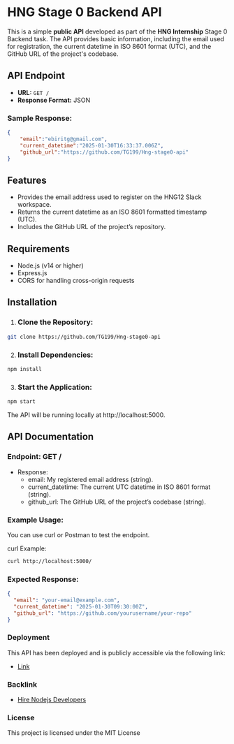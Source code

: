 # HNG Stage 0 Backend API

This is a simple **public API** developed as part of the **HNG Internship** Stage 0 Backend task. The API provides basic information, including the email used for registration, the current datetime in ISO 8601 format (UTC), and the GitHub URL of the project's codebase.

## API Endpoint

- **URL:** `GET /`
- **Response Format:** JSON

### Sample Response:

```json
{
    "email":"ebiritg@gmail.com",
    "current_datetime":"2025-01-30T16:33:37.006Z",
    "github_url":"https://github.com/TG199/Hng-stage0-api"
}
```
## Features
- Provides the email address used to register on the HNG12 Slack workspace.
- Returns the current datetime as an ISO 8601 formatted timestamp (UTC).
- Includes the GitHub URL of the project’s repository.

## Requirements
- Node.js (v14 or higher)
- Express.js
- CORS for handling cross-origin requests

## Installation
1. ### Clone the Repository:
```bash
git clone https://github.com/TG199/Hng-stage0-api
```
2. ### Install Dependencies:
```bash
npm install
```
3. ### Start the Application:
```bash
npm start
```
The API will be running locally at http://localhost:5000.

## API Documentation
### Endpoint: GET /
- Response:
    - email: My registered email address (string).
    - current_datetime: The current UTC datetime in ISO 8601 format (string).
    - github_url: The GitHub URL of the project’s codebase (string).
### Example Usage:
You can use curl or Postman to test the endpoint.

curl Example:
```bash
curl http://localhost:5000/
```
### Expected Response:
```json
{
  "email": "your-email@example.com",
  "current_datetime": "2025-01-30T09:30:00Z",
  "github_url": "https://github.com/yourusername/your-repo"
}
```

### Deployment
This API has been deployed and is publicly accessible via the following link:
- [Link](https://hng-stage0-api-plb9.onrender.com)

### Backlink
- [Hire Nodejs Developers](https://hng.tech/hire/nodejs-developers)

### License
This project is licensed under the MIT License

